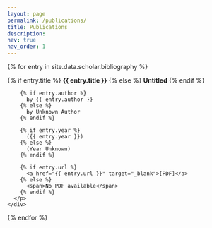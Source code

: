 ```yaml
---
layout: page
permalink: /publications/
title: Publications
description:
nav: true
nav_order: 1
---
```


<div class="publications">
  {% for entry in site.data.scholar.bibliography %}
    <div class="publication">
      <p>
        {% if entry.title %}
          <strong>{{ entry.title }}</strong>
        {% else %}
          <strong>Untitled</strong>
        {% endif %}
        
        {% if entry.author %}
          by {{ entry.author }}
        {% else %}
          by Unknown Author
        {% endif %}
        
        {% if entry.year %}
          ({{ entry.year }})
        {% else %}
          (Year Unknown)
        {% endif %}

        {% if entry.url %}
          <a href="{{ entry.url }}" target="_blank">[PDF]</a>
        {% else %}
          <span>No PDF available</span>
        {% endif %}
      </p>
    </div>
  {% endfor %}
</div>